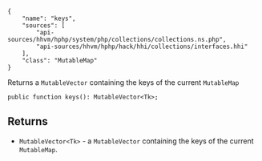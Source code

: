 ``` yamlmeta
{
    "name": "keys",
    "sources": [
        "api-sources/hhvm/hphp/system/php/collections/collections.ns.php",
        "api-sources/hhvm/hphp/hack/hhi/collections/interfaces.hhi"
    ],
    "class": "MutableMap"
}
```




Returns a ` MutableVector ` containing the keys of the current `` MutableMap ``




``` Hack
public function keys(): MutableVector<Tk>;
```




## Returns




+ ` MutableVector<Tk> ` - a `` MutableVector `` containing the keys of the current
  ``` MutableMap ```.
<!-- HHAPIDOC -->
